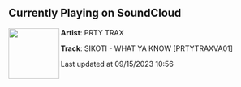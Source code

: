 ## Currently Playing on SoundCloud

[<img align="left" width="100" src="https://i1.sndcdn.com/artworks-sMMZzZdY0kCKfvPV-QmuifA-t500x500.jpg">](https://soundcloud.com/user-779214024/sikoti-what-ya-know-prty-va01)

**Artist**: PRTY TRAX 

**Track**: SIKOTI - WHAT YA KNOW [PRTYTRAXVA01]

Last updated at 09/15/2023 10:56
